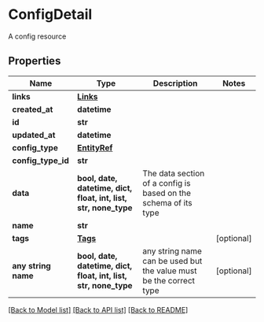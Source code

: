 # ConfigDetail

A config resource

## Properties
Name | Type | Description | Notes
------------ | ------------- | ------------- | -------------
**links** | [**Links**](Links.md) |  | 
**created_at** | **datetime** |  | 
**id** | **str** |  | 
**updated_at** | **datetime** |  | 
**config_type** | [**EntityRef**](EntityRef.md) |  | 
**config_type_id** | **str** |  | 
**data** | **bool, date, datetime, dict, float, int, list, str, none_type** | The data section of a config is based on the schema of its type | 
**name** | **str** |  | 
**tags** | [**Tags**](Tags.md) |  | [optional] 
**any string name** | **bool, date, datetime, dict, float, int, list, str, none_type** | any string name can be used but the value must be the correct type | [optional]

[[Back to Model list]](../README.md#documentation-for-models) [[Back to API list]](../README.md#documentation-for-api-endpoints) [[Back to README]](../README.md)


